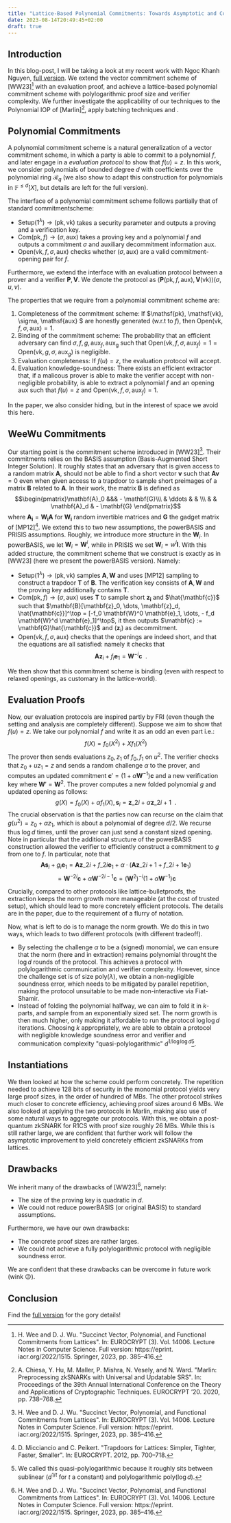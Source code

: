 ```yaml
---
title: "Lattice-Based Polynomial Commitments: Towards Asymptotic and Concrete Efficiency"
date: 2023-08-14T20:49:45+02:00
draft: true
---
```

## Introduction
In this blog-post, I will be taking a look at my recent work with Ngoc Khanh Nguyen, [full version](https://eprint.iacr.org/2023/846).
We extend the vector commitment scheme of [WW23][^WeeWu] with an evaluation proof, and achieve a lattice-based polynomial commitment scheme with polylogarithmic proof size and verifier complexity.
We further investigate the applicability of our techniques to the Polynomial IOP of [Marlin][^Marlin], apply batching techniques and .

## Polynomial Commitments
A polynomial commitment scheme is a natural generalization of a vector commitment scheme, in which a party is able to commit to a polynomial $f$, and later engage in a _evaluation protocol_ to show that $f(u) = z$. In this work, we consider polynomials of bounded degree $d$ with coefficients over the polynomial ring $\mathcal{R}_q$ (we also show to adapt this construction for polynomials in $\mathbb{F}^{\leq d}[X]$, but details are left for the full version). 

The interface of a polynomial commitment scheme follows partially that of standard commitmentscheme:
- $\mathsf{Setup}(1^\lambda) \to (\mathsf{pk}, \mathsf{vk})$ takes a security parameter and outputs a proving and a verification key.
- $\mathsf{Com}(\mathsf{pk}, f) \to (\sigma, \mathsf{aux})$ takes a proving key and a polynomial $f$ and outputs a commitment $\sigma$ and auxiliary decommitment information $\mathsf{aux}$. 
- $\mathsf{Open}(\mathsf{vk}, f, \sigma, \mathsf{aux})$ checks whether $(\sigma, \mathsf{aux})$ are a valid commitment-opening pair for $f$.

Furthermore, we extend the interface with an evaluation protocol between a prover and a verifier $\mathbf{P}, \mathbf{V}$. We denote the protocol as $\langle \mathbf{P}(\mathsf{pk}, f, \mathsf{aux}), \mathbf{V}(\mathsf{vk}) \rangle(\sigma, u, v)$.

The properties that we require from a polynomial commitment scheme are:
1. Completeness of the commitment scheme: If $\mathsf{pk}, \mathsf{vk}, \sigma, \mathsf{aux} $ are honestly generated (w.r.t to $f$), then $\mathsf{Open}(\mathsf{vk}, f, \sigma, \mathsf{aux}) = 1$.
2. Binding of the commitment scheme: The probability that an efficient adversary can find $\sigma, f,g, \mathsf{aux}_f, \mathsf{aux_g}$ such that $\mathsf{Open}(\mathsf{vk}, f, \sigma, \mathsf{aux}_f) = 1 = \mathsf{Open}(\mathsf{vk}, g, \sigma, \mathsf{aux}_g)$ is negligible.
3. Evaluation completeness: If $f(u) = z$, the evaluation protocol will accept.
4. Evaluation knowledge-soundness: There exists an efficient extractor that, if a malicous prover is able to make the verifier accept with non-negligible probability, is able to extract a polynomial $f$ and an opening $\mathsf{aux}$ such that $f(u) = z$ and $\mathsf{Open}(\mathsf{vk}, f, \sigma, \mathsf{aux}_f) = 1$.

In the paper, we also consider hiding, but in the interest of space we avoid this here.

## WeeWu Commitments
Our starting point is the commitment scheme introduced in [WW23][^WeeWu]. Their commitments relies on the BASIS assumption (Basis-Augmented Short Integer Solution). It roughly states that an adversary that is given access to a random matrix $\mathbf{A}$, should not be able to find a short vector $\mathbf{v}$ such that $\mathbf{A}\mathbf{v} = 0$ even when given access to a trapdoor to sample short preimages of a matrix $\mathbf{B}$ related to $\mathbf{A}$. In their work, the matrix $\mathbf{B}$ is defined as $$\begin{pmatrix}\mathbf{A}_0 &&& - \mathbf{G}\\\  & \ddots & & \\\ & & \mathbf{A}_d & - \mathbf{G} \end{pmatrix}$$ where $\mathbf{A_i} = \mathbf{W_i} \mathbf{A}$ for $\mathbf{W_i}$ random invertible matrices and $\mathbf{G}$ the gadget matrix of [MP12][^MP12].
We extend this to two new assumptions, the powerBASIS and PRISIS assumptions. Roughly, we introduce more structure in the $\mathbf{W}_i$. In powerBASIS, we let $\mathbf{W}_i = \mathbf{W}^{i}$, while in PRISIS we set $\mathbf{W}_i = w^{i} \mathbf{I}$.
With this added structure, the commitment scheme that we construct is exactly as in [WW23] (here we present the powerBASIS version). 
Namely:
- $\mathsf{Setup}(1^\lambda) \to (\mathsf{pk}, \mathsf{vk})$ samples $\mathbf{A}, \mathbf{W}$ and uses [MP12] sampling to construct a trapdoor $\mathbf{T}$ of $\mathbf{B}$. The verification key consists of $\mathbf{A}, \mathbf{W}$ and the proving key additionally contains $\mathbf{T}$.
- $\mathsf{Com}(\mathsf{pk}, f) \to (\sigma, \mathsf{aux})$ uses $\mathbf{T}$ to sample short $\mathbf{z_i}$ and $\hat{\mathbf{c}}$ such that $\mathbf{B}[\mathbf{z}_0, \dots, \mathbf{z}_d, \hat{\mathbf{c}}]^\top = [-f_0 \mathbf{W}^0 \mathbf{e}_1, \dots, - f_d \mathbf{W}^d \mathbf{e}_1]^\top$, it then outputs $\mathbf{c} := \mathbf{G}\hat{\mathbf{c}}$ and $(\mathbf{z}_i)$ as decommitment.
- $\mathsf{Open}(\mathsf{vk}, f, \sigma, \mathsf{aux})$ checks that the openings are indeed short, and that the equations are all satisfied: namely it checks that $$\mathbf{A}\mathbf{z}_i + f_i \mathbf{e}_1 = \mathbf{W}^{-i}\mathbf{c} \enspace.$$

We then show that this commitment scheme is binding (even with respect to relaxed openings, as customary in the lattice-world).

## Evaluation Proofs
Now, our evaluation protocols are inspired partly by FRI (even though the setting and analysis are completely different). Suppose we aim to show that $f(u) = z$. 
We take our polynomial $f$ and write it as an odd an even part i.e.: 
$$f(X) = f_0(X^2) + Xf_1(X^2)$$
The prover then sends evaluations $z_0, z_1$ of $f_0, f_1$ on $u^2$.
The verifier checks that $z_0 + u z_1 = z$ and sends a random challenge $\alpha$ to the prover, and computes an updated commitment $\mathbf{c}' = (1 + \alpha \mathbf{W}^{-1}) \mathbf{c}$ and a new verification key where $\mathbf{W}' = \mathbf{W}^2$.
The prover computes a new folded polynomial $g$ and updated opening as follows:
$$g(X) = f_0(X) + \alpha f_1(X), \mathbf{s}_i = \mathbf{z}\_{2i} + \alpha \mathbf{z}\_{2i+1}\enspace.$$ 
The crucial observation is that the parties now can recurse on the claim that $g(u^2) = z_0 + \alpha z_1$, which is about a polynomial of degree $d/2$. We recurse thus $\log d$ times, until the prover can just send a constant sized opening.
Note in particular that the additional structure of the powerBASIS construction allowed the verifier to efficiently construct a commitment to $g$ from one to $f$. In particular, note that 
$$\mathbf{A}\mathbf{s}_i + g_i \mathbf{e}_1 = \mathbf{A}\mathbf{z}\_{2i} + f\_{2i}\mathbf{e}_1 + \alpha \cdot ( \mathbf{A}\mathbf{z}\_{2i+1} + f\_{2i+1}\mathbf{e}_1)$$
$$ = \mathbf{W}^{-2i}\mathbf{c} + \alpha \mathbf{W}^{-2i - 1}\mathbf{c} = (\mathbf{W}^2)^{-i} (1 + \alpha \mathbf{W}^{-1})\mathbf{c}$$

Crucially, compared to other protocols like lattice-bulletproofs, the extraction keeps the norm growth more manageable (at the cost of trusted setup), which should lead to more concretely efficient protocols. The details are in the paper, due to the requirement of a flurry of notation.

Now, what is left to do is to manage the norm growth. We do this in two ways, which leads to two different protocols (with different tradeoff).
- By selecting the challenge $\alpha$ to be a (signed) monomial, we can ensure that the norm (here and in extraction) remains polynomial throught the $\log d$ rounds of the protocol. This achieves a protocol with polylogarithmic communication and verifier complexity. However, since the challenge set is of size $\mathrm{poly}(\lambda)$, we obtain a non-negligible soundness error, which needs to be mitigated by parallel repetition, making the protocol unsuitable to be made non-interactive via Fiat-Shamir.
- Instead of folding the polynomial halfway, we can aim to fold it in $k$-parts, and sample from an exponentially sized set. The norm growth is then much higher, only making it affordable to run the protocol $\log \log d$ iterations. Choosing $k$ appropriately, we are able to obtain a protocol with negligible knowledge soundness error and verifier and communication complexity "quasi-polylogarithmic" $d^{1/\log \log d}$[^1].

## Instantiations
We then looked at how the scheme could perform concretely. The repetition needed to achieve 128 bits of security in the monomial protocol yields very large proof sizes, in the order of hundred of MBs. The other protocol strikes much closer to concrete efficiency, achieving proof sizes around 6 MBs.
We also looked at applying the two protocols in Marlin, making also use of some natural ways to aggregate our protocols. With this, we obtain a post-quantum zkSNARK for R1CS with proof size roughly 26 MBs. While this is still rather large, we are confident that further work will follow the asymptotic improvement to yield concretely efficient zkSNARKs from lattices.

## Drawbacks
We inherit many of the drawbacks of [WW23][^WeeWu], namely:
- The size of the proving key is quadratic in $d$.
- We could not reduce powerBASIS (or original BASIS) to standard assumptions.

Furthermore, we have our own drawbacks:
- The concrete proof sizes are rather larges.
- We could not achieve a fully polylogarithmic protocol with negligible soundness error.

We are confident that these drawbacks can be overcome in future work (wink 😉).

## Conclusion

Find the [full version](https://eprint.iacr.org/2023/846) for the gory details!

[^WeeWu]: H. Wee and D. J. Wu. "Succinct Vector, Polynomial, and Functional Commitments from Lattices". In: EUROCRYPT (3). Vol. 14006. Lecture Notes in Computer Science. Full version: https://eprint.
iacr.org/2022/1515. Springer, 2023, pp. 385–416.
[^Marlin]: A. Chiesa, Y. Hu, M. Maller, P. Mishra, N. Vesely, and N. Ward. "Marlin: Preprocessing zkSNARKs with Universal and Updatable SRS". In: Proceedings of the 39th Annual International Conference on
the Theory and Applications of Cryptographic Techniques. EUROCRYPT ’20. 2020, pp. 738–768.
[^MP12]: D. Micciancio and C. Peikert. "Trapdoors for Lattices: Simpler, Tighter, Faster, Smaller". In: EUROCRYPT. 2012, pp. 700–718.
[^1]: We called this quasi-polylogarithmic because it roughly sits between sublinear ($d^{1/t}$ for $t$ a constant) and polylogarithmic $\mathrm{poly}(\log d)$.
